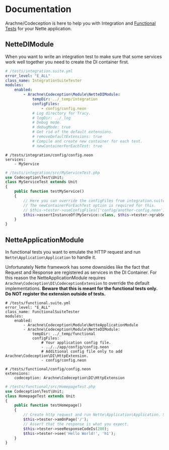 Documentation
====

Arachne/Codeception is here to help you with Integration and [Functional Tests](http://codeception.com/docs/04-FunctionalTests) for your Nette application.

NetteDIModule
----

When you want to write an integration test to make sure that some services work well together you need to create the DI container first.

```yml
# /tests/integration.suite.yml
error_level: "E_ALL"
class_name: IntegrationSuiteTester
modules:
    enabled:
        - Arachne\Codeception\Module\NetteDIModule:
            tempDir: ../_temp/integration
            configFiles:
                - config/config.neon
            # Log directory for Tracy.
            # logDir: ../_log
            # Debug mode.
            # debugMode: true
            # Get rid of the default extensions.
            # removeDefaultExtensions: true
            # Compile and create new container for each test.
            # newContainerForEachTest: true
```

```
# /tests/integration/config/config.neon
services:
    - MyService
```

```php
# /tests/integration/src/MyServiceTest.php
use Codeception\Test\Unit;
class MyServiceTest extends Unit
{
    public function testMyService()
    {
        // Here you can override the configFiles from integration.suite.yml if needed.
        // The newContainerForEachTest option is required for this.
        // $this->tester->useConfigFiles(['config/another-config.neon']);
        $this->assertInstanceOf(MyService::class, $this->tester->grabService(MyService::class));
    }
}
```

NetteApplicationModule
----

In functional tests you want to emulate the HTTP request and run `Nette\Application\Application` to handle it.

Unfortunately Nette framework has some downsides like the fact that Request and Response are registered as services in the DI Container. For this reason the NetteApplicationModule requires `Arachne\Codeception\DI\CodeceptionExtension` to override the default implementations. **Beware that this is meant for the functional tests only. Do NOT register the extension outside of tests.**

```
# /tests/functional.suite.yml
error_level: "E_ALL"
class_name: FunctionalSuiteTester
modules:
    enabled:
        - Arachne\Codeception\Module\NetteApplicationModule
        - Arachne\Codeception\Module\NetteDIModule:
            tempDir: ../_temp/functional
            configFiles:
                # Your application config file.
                - ../../app/config/config.neon
                # Additional config file only to add Arachne\Codeception\DI\HttpExtension.
                - config/config.neon
```

```
# /tests/functional/config/config.neon
extensions:
    codeception: Arachne\Codeception\DI\HttpExtension
```

```php
# /tests/functional/src/HomepageTest.php
use Codeception\Test\Unit;
class HomepageTest extends Unit
{
    public function testHomepage()
    {
        // Create http request and run Nette\Application\Application. See Arachne\Codeception\Connector\NetteConnector for details.
        $this->tester->amOnPage('/');
        // Assert that the response is what you expect.
        $this->tester->seeResponseCodeIs(200);
        $this->tester->see('Hello World!', 'h1');
    }
}
```
